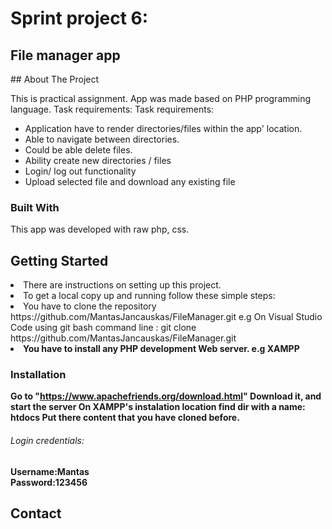 # Sprint project 6:
<h2>File manager app</h2>
## About The Project

This is practical assignment. App was made based on PHP programming language. Task requirements:
Task requirements:
* Application have to render directories/files within the app' location.  
* Able to navigate between directories.
* Could be able delete files.
* Ability create new directories / files
* Login/ log out functionality 
* Upload selected file and download any existing file

### Built With

This app was developed with raw php, css.

## Getting Started

<li>There are instructions on setting up this project.</li>
<li>To get a local copy up and running follow these simple steps:</li>
<li>You have to clone the repository https://github.com/MantasJancauskas/FileManager.git e.g On Visual Studio Code using git bash command line : git clone https://github.com/MantasJancauskas/FileManager.git </li>
<li><b>You have to install any PHP development Web server. e.g XAMPP</li>


### Installation
 Go to "https://www.apachefriends.org/download.html"
 Download it, and start the server
 On XAMPP's instalation location find dir with a name: htdocs
 Put there content that you have cloned before.

<h6>Login credentials:</h6>
Username:Mantas <br>
Password:123456



## Contact


